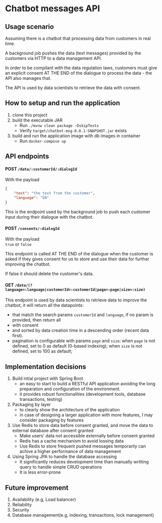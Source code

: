 # Chatbot messages API

## Usage scenario

Assuming there is a chatbot that processing data from customers in real time.

A background job pushes the data (text messages) provided by the customers via HTTP to a data management API. 

In order to be compilant with the data regulation laws, customers must give an
explicit consent AT THE END of the dialogue to process the data - the API also manages that.

The API is used by data scientists to retrieve the data with consent.

## How to setup and run the application

1. clone this project
2. build the executable JAR
   - Run `./mvnw clean package -DskipTests`
   - Verify `target/chatbot-msg-0.0.1-SNAPSHOT.jar` exists
3. build and run the application image with db images in container
   - Run `docker-compose up`

## API endpoints

#### POST `/data/:customerId/:dialogId`
With the payload
```json
{
    "text": "the text from the customer",
    "language": "EN"
}
```
This is the endpoint used by the background job to push each customer input during their dialogue with the chatbot.


#### POST `/consents/:dialogId`
With the payload  
`true` or `false`  

This endpoint is called AT THE END of the dialogue when the customer is asked if they gives consent for us to store and use their data for further improving the chatbot.  

If false it should delete the customer's data.

#### GET `/data/(?language=:language|customerId=:customerId|page=:page|size=:size)`

This endpoint is used by data scientists to retrieve data to improve the chatbot, it will return all the datapoints:

- that match the search params `customerId` and `language`, if no param is provided, then return all
- with consent
- and sorted by data creation time in a descending order (recent data first).
- pagination is configurable with params `page` and `size`: 
    when `page` is not defined, set to 0 as default (0-based indexing); 
    when `size` is not defined, set to 100 as default;

## Implementation decisions

1. Build intial project with Spring Boot
   - an easy to start to build a RESTful API application avoiding the long preparation and configuration of the environment.
   - it provides robust functionalities (development tools, database transactions, testing)
2. Packaging by layer
   - to clearly show the architecture of the application
   - in case of designing a larger application with more features, I may consider packaging by features
3. Use Redis to store data before consent granted, and move the data to external database after consent granted 
   - Make users' data not accessible externally before consent granted
   - Redis has a cache mechanism to avoid lossing data
   - Use Redis to store frequent pushed messages temporarily can achive a higher performance of data management  
5. Using Spring JPA to handle the database accessing
   - It significantly reduces development time than manually writting query to handle simple CRUD operations
   - It is less error-prone

## Future improvement

1. Availability (e.g, Load balancer)
2. Reliability
3. Security
4. Database management(e.g, indexing, transactions, lock management)
